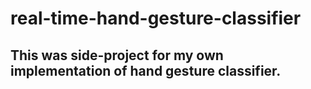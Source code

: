 # real-time-hand-gesture-classifier
## This was side-project for my own implementation of hand gesture classifier.
